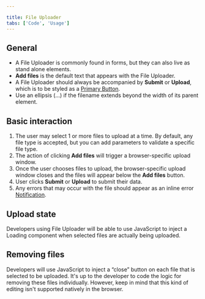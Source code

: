 ```yaml
---

title: File Uploader
tabs: ['Code', 'Usage']
---
```


## General

- A File Uploader is commonly found in forms, but they can also live as stand alone elements.
- **Add files** is the default text that appears with the File Uploader.
- A File Uploader should always be accompanied by **Submit** or **Upload**, which is to be styled as a [Primary Button](/components/button).
- Use an ellipsis (...) if the filename extends beyond the width of its parent element.

## Basic interaction

1. The user may select 1 or more files to upload at a time. By default, any file type is accepted, but you can add parameters to validate a specific file type.
2. The action of clicking **Add files** will trigger a browser-specific upload window.
3. Once the user chooses files to upload, the browser-specific upload window closes and the files will appear below the **Add files** button.
4. User clicks **Submit** or **Upload** to submit their data.
5. Any errors that may occur with the file should appear as an inline error
   [Notification](/components/notification).

## Upload state

Developers using File Uploader will be able to use JavaScript to inject a Loading component when selected files are actually being uploaded.

## Removing files

Developers will use JavaScript to inject a “close” button on each file that is selected to be uploaded. It's up to the developer to code the logic for removing these files individually. However, keep in mind that this kind of editing isn't supported natively in the browser.
